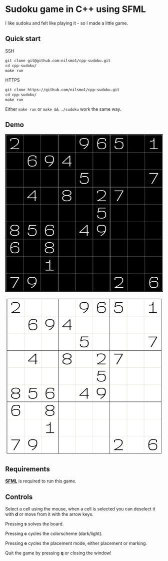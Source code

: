 # Sudoku game in C++ using SFML
I like sudoku and felt like playing it - so I made a little game.

## Quick start
SSH
```console
git clone git@github.com:nilsmo1/cpp-sudoku.git 
cd cpp-sudoku/
make run
```
HTTPS
```console
git clone https://github.com/nilsmo1/cpp-sudoku.git
cd cpp-sudoku/
make run
```
Either `make run` or `make && ./sudoku` work the same way.

## Demo
![](https://github.com/nilsmo1/cpp-sudoku/blob/main/sudoku_dark.png)

![](https://github.com/nilsmo1/cpp-sudoku/blob/main/sudoku_light.png)


## Requirements
[__SFML__](https://www.sfml-dev.org/) is required to run this game.

## Controls

Select a cell using the mouse, when a cell is selected you can deselect it with __d__ or move from it with the arrow keys.

Pressing __s__ solves the board.

Pressing __c__ cycles the colorscheme (dark/light).

Pressing __e__ cycles the placement mode, either placement or marking.

Quit the game by pressing __q__ or closing the window!
